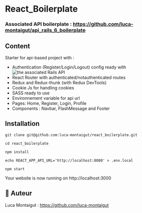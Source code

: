# React_Boilerplate

### Associated API boilerplate : https://github.com/luca-montaigut/api_rails_6_boilerplate

## Content
Starter for api-based project with :
- Authentication (Register/Login/Logout) config ready with ![the associated Rails API](https://github.com/luca-montaigut/api_rails_6_boilerplate)
- React Router with authenticated/notauthenticated routes
- Redux and Redux-thunk (with Redux DevTools)
- Cookie Js for handling cookies
- SASS ready to use
- Environnement variable for api url
- Pages: Home, Register, Login, Profile
- Components : Navbar, FlashMessage and Footer

## Installation

`git clone git@github.com:luca-montaigut/react_boilerplate.git`

`cd react_boilerplate`

`npm install`

`echo REACT_APP_API_URL='http://localhost:8080' > .env.local`

`npm start`

Your website is now running on http://localhost:3000

## 🐰 Auteur
Luca Montaigut : https://github.com/luca-montaigut
